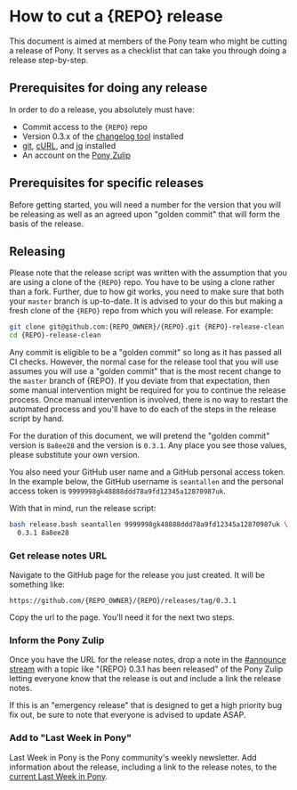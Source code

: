 # How to cut a {REPO} release

This document is aimed at members of the Pony team who might be cutting a release of Pony. It serves as a checklist that can take you through doing a release step-by-step.

## Prerequisites for doing any release

In order to do a release, you absolutely must have:

* Commit access to the `{REPO}` repo
* Version 0.3.x of the [changelog tool](https://github.com/ponylang/changelog-tool/releases) installed
* [git](https://git-scm.com/), [cURL](https://curl.haxx.se/), and [jq](https://stedolan.github.io/jq/) installed
* An account on the [Pony Zulip](https://ponylang.zulipchat.com)

## Prerequisites for specific releases

Before getting started, you will need a number for the version that you will be releasing as well as an agreed upon "golden commit" that will form the basis of the release.

## Releasing

Please note that the release script was written with the assumption that you are using a clone of the `{REPO}` repo. You have to be using a clone rather than a fork. Further, due to how git works, you need to make sure that both your `master` branch is up-to-date. It is advised to your do this but making a fresh clone of the `{REPO}` repo from which you will release. For example:

```bash
git clone git@github.com:{REPO_OWNER}/{REPO}.git {REPO}-release-clean
cd {REPO}-release-clean
```

Any commit is eligible to be a "golden commit" so long as it has passed all CI checks. However, the normal case for the release tool that you will use assumes you will use a "golden commit" that is the most recent change to the `master` branch of {REPO}. If you deviate from that expectation, then some manual intervention might be required for you to continue the release process. Once manual intervention is involved, there is no way to restart the automated process and you'll have to do each of the steps in the release script by hand.

For the duration of this document, we will pretend the "golden commit" version is `8a8ee28` and the version is `0.3.1`. Any place you see those values, please substitute your own version.

You also need your GitHub user name and a GitHub personal access token. In the example below, the GitHub username is `seantallen` and the personal access token is `9999998gk48888ddd78a9fd12345a12870987uk`.

With that in mind, run the release script:

```bash
bash release.bash seantallen 9999998gk48888ddd78a9fd12345a12870987uk \
  0.3.1 8a8ee28
```

### Get release notes URL

Navigate to the GitHub page for the release you just created. It will be something like:

```
https://github.com/{REPO_OWNER}/{REPO}/releases/tag/0.3.1
```

Copy the url to the page. You'll need it for the next two steps.

### Inform the Pony Zulip

Once you have the URL for the release notes, drop a note in the [#announce stream](https://ponylang.zulipchat.com/#narrow/stream/189932-announce) with a topic like "{REPO} 0.3.1 has been released" of the Pony Zulip letting everyone know that the release is out and include a link the release notes.

If this is an "emergency release" that is designed to get a high priority bug fix out, be sure to note that everyone is advised to update ASAP.

### Add to "Last Week in Pony"

Last Week in Pony is the Pony community's weekly newsletter. Add information about the release, including a link to the release notes, to the [current Last Week in Pony](https://github.com/ponylang/ponylang.github.io/issues?q=is%3Aissue+is%3Aopen+label%3Alast-week-in-pony).

